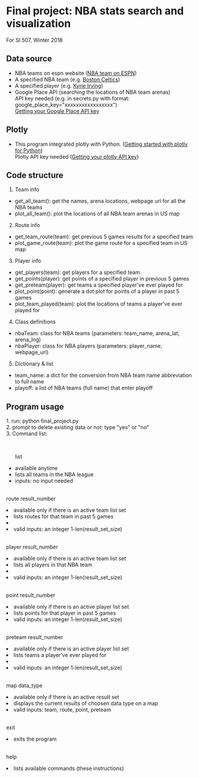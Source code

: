 # Final project: NBA stats search and visualization

For SI 507, Winter 2018

## Data source
 * NBA teams on espn website ([NBA team on ESPN](http://www.espn.com/nba/teams)) 
 * A specified NBA team (e.g. [Boston Celtics](http://www.espn.com/nba/team/stats/_/name/bos/boston-celtics)) 
 * A specified player (e.g. [Kyrie Irving](http://www.espn.com/nba/player/stats/_/id/6442/kyrie-irving))
 * Google Place API (searching the locations of NBA team arenas)
   <br>API key needed (e.g. in secrets.py with format: google_place_key="xxxxxxxxxxxxxxxxx")</br>
   [Getting your Google Place API key](https://developers.google.com/places/web-service/get-api-key)

## Plotly
 * This program integrated plotly with Python. ([Getting started with plotly for Python](https://plot.ly/python/getting-started/))
   <br>Plotly API key needed ([Getting your plotly API key](https://plot.ly/api/))
   
## Code structure
1. Team info
 * get_all_team(): get the names, arena locations, webpage url for all the NBA teams
 * plot_all_team(): plot the locations of all NBA team arenas in US map
2. Route info
 * get_team_route(team): get previous 5 games results for a specified team
 * plot_game_route(team): plot the game route for a specified team in US map 
3. Player info
 * get_players(team): get players for a specified team.
 * get_points(player): get points of a specified player in previous 5 games
 * get_preteam(player): get teams a specified player've ever played for
 * plot_point(point): generate a dot plot for points of a player in past 5 games
 * plot_team_played(team): plot the locations of teams a player've ever played for
4. Class definitions
 * nbaTeam: class for NBA teams (parameters: team_name, arena_lat, arena_lng)
 * nbaPlayer: class for NBA players (parameters: player_name, webpage_url)
5. Dictionary & list
 * team_name: a dict for the conversion from NBA team name abbreviation to full name
 * playoff: a list of NBA teams (full name) that enter playoff

## Program usage
1. run: python final_project.py<br>
2. prompt to delete existing data or not: type "yes" or "no"<br>
3. Command list:<br>
<div>
   <ul>
	<p>list</p>
	<li>available anytime</li>
	<li>lists all teams in the NBA league</li>
	<li>inputs: no input needed</li>
   </ul>
	<p>route result_number</p> 
	<li>available only if there is an active team list set</li>
	<li>lists routes for that team in past 5 games<li>
	<li>valid inputs: an integer 1-len(result_set_size)</li>
   </ul>
	<p>player result_number</p>
	<li>available only if there is an active team list set</li>
	<li>lists all players in that NBA team<li>
	<li>valid inputs: an integer 1-len(result_set_size)</li>
   </ul>
	<p>point result_number</p>
	<li>available only if there is an active player list set</li>
	<li>lists points for that player in past 5 games</li>
	<li>valid inputs: an integer 1-len(result_set_size)</li>
   </ul>
	<p>preteam result_number</p>
	<li>available only if there is an active player list set</li>
	<li>lists teams a player've ever played for<li>
	<li>valid inputs: an integer 1-len(result_set_size)</li>
   </ul>
	<p>map data_type</p>
	<li>available only if there is an active result set</li>
	<li>displays the current results of choosen data type on a map</li>
	<li>valid inputs: team, route, point, preteam</li>
   </ul>
	<p>exit</p>
	<li>exits the program</li>
   </ul>
	<p>help</p>
	<li>lists available commands (these instructions)</li>
   </ul>
</div>
